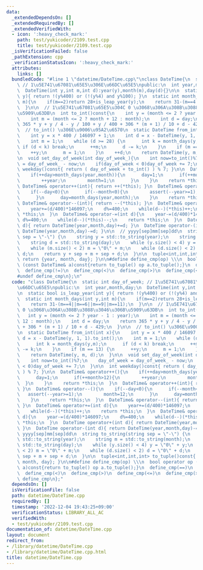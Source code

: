 ```yaml
---
data:
  _extendedDependsOn: []
  _extendedRequiredBy: []
  _extendedVerifiedWith:
  - icon: ':heavy_check_mark:'
    path: test/yukicoder/2109.test.cpp
    title: test/yukicoder/2109.test.cpp
  _isVerificationFailed: false
  _pathExtension: cpp
  _verificationStatusIcon: ':heavy_check_mark:'
  attributes:
    links: []
  bundledCode: "#line 1 \"datetime/DateTime.cpp\"\nclass DateTime{\n  static int day_of_week;\
    \ // 1\u5E741\u67081\u65E5\u306E\u66DC\u65E5\npublic:\n  int year,month,day;\n\
    \  DateTime(int y,int m,int d):year(y),month(m),day(d){}\n\n  static bool is_leap_year(int\
    \ y){ return !(y%400) or (!(y%4) and y%100); }\n  static int month_days(int y,int\
    \ m){\n    if(m==2)return 28+is_leap_year(y);\n    return 31-(m==4||m==6||m==9||m==11);\n\
    \  }\n\n  // 1\u5E741\u67081\u65E5\u304C 0 \u3068\u306A\u308B\u3088\u3046\u306B\
    \u5909\u63DB\n  int to_int()const{\n    int y = (month <= 2 ? year - 1 : year);\n\
    \    int m = (month <= 2 ? month + 12 : month);\n    int d = day;\n    return\
    \ 365 * y + y / 4 - y / 100 + y / 400 + 306 * (m + 1) / 10 + d - 429;\n  }\n\n\
    \  // to_int() \u306E\u9006\u95A2\u6570\n  static DateTime from_int(int x){\n\
    \    int y = x * 400 / 146097 + 1;\n    int d = x - DateTime(y, 1, 1).to_int();\n\
    \    int m = 1;\n    while (d >= 28) {\n      int k = month_days(y,m);\n     \
    \ if (d < k) break;\n      ++m;\n      d -= k;\n    }\n    if (m == 13) {\n  \
    \    ++y;\n      m = 1;\n    }\n    ++d;\n    return DateTime(y, m, d);\n  }\n\
    \n  void set_day_of_week(int day_of_week_){\n    int now=to_int()%7;\n    day_of_week\
    \ = day_of_week_ - now;\n    if(day_of_week < 0)day_of_week += 7;\n  }\n\n  int\
    \ weekday()const{ return ( day_of_week + to_int() ) % 7; }\n\n  DateTime& operator++(){\n\
    \    if(++day>month_days(year,month)){\n      day=1;\n      if(++month>12){\n\
    \        ++year;\n        month=1;\n      }\n    }\n    return *this;\n  }\n \
    \ DateTime& operator++(int){ return ++(*this); }\n  DateTime& operator--(){\n\
    \    if(--day<0){\n      if(--month<0){\n        assert(--year>=1);\n        month=12;\n\
    \      }\n      day=month_days(year,month);\n    }\n    return *this;\n  }\n \
    \ DateTime& operator--(int){ return --(*this); }\n  DateTime& operator+=(int d){\n\
    \    year+=(d/400)*146097;\n    d%=400;\n    while(d--)(*this)++;\n    return\
    \ *this;\n  }\n  DateTime& operator-=(int d){\n    year-=(d/400)*146097;\n   \
    \ d%=400;\n    while(d--)(*this)--;\n    return *this;\n  }\n  DateTime operator+(int\
    \ d){ return DateTime(year,month,day)+=d; }\n  DateTime operator-(int d){ return\
    \ DateTime(year,month,day)-=d; }\n\n  // yyyy[sep]mm[sep]dd\n  string to_string(string\
    \ sep = \"-\") {\n    string y = std::to_string(year);\n    string m = std::to_string(month);\n\
    \    string d = std::to_string(day);\n    while (y.size() < 4) y = \"0\" + y;\n\
    \    while (m.size() < 2) m = \"0\" + m;\n    while (d.size() < 2) d = \"0\" +\
    \ d;\n    return y + sep + m + sep + d;\n  }\n\n  tuple<int,int,int> to_tuple()const{\
    \ return {year, month, day}; }\n\n#define define_cmp(op) \\\n  bool operator op\
    \ (const DateTime& a)const{return to_tuple() op a.to_tuple();}\n  define_cmp(==)\n\
    \  define_cmp(!=)\n  define_cmp(<)\n  define_cmp(>)\n  define_cmp(<=)\n  define_cmp(>=)\n\
    #undef define_cmp\n};\n"
  code: "class DateTime{\n  static int day_of_week; // 1\u5E741\u67081\u65E5\u306E\
    \u66DC\u65E5\npublic:\n  int year,month,day;\n  DateTime(int y,int m,int d):year(y),month(m),day(d){}\n\
    \n  static bool is_leap_year(int y){ return !(y%400) or (!(y%4) and y%100); }\n\
    \  static int month_days(int y,int m){\n    if(m==2)return 28+is_leap_year(y);\n\
    \    return 31-(m==4||m==6||m==9||m==11);\n  }\n\n  // 1\u5E741\u67081\u65E5\u304C\
    \ 0 \u3068\u306A\u308B\u3088\u3046\u306B\u5909\u63DB\n  int to_int()const{\n \
    \   int y = (month <= 2 ? year - 1 : year);\n    int m = (month <= 2 ? month +\
    \ 12 : month);\n    int d = day;\n    return 365 * y + y / 4 - y / 100 + y / 400\
    \ + 306 * (m + 1) / 10 + d - 429;\n  }\n\n  // to_int() \u306E\u9006\u95A2\u6570\
    \n  static DateTime from_int(int x){\n    int y = x * 400 / 146097 + 1;\n    int\
    \ d = x - DateTime(y, 1, 1).to_int();\n    int m = 1;\n    while (d >= 28) {\n\
    \      int k = month_days(y,m);\n      if (d < k) break;\n      ++m;\n      d\
    \ -= k;\n    }\n    if (m == 13) {\n      ++y;\n      m = 1;\n    }\n    ++d;\n\
    \    return DateTime(y, m, d);\n  }\n\n  void set_day_of_week(int day_of_week_){\n\
    \    int now=to_int()%7;\n    day_of_week = day_of_week_ - now;\n    if(day_of_week\
    \ < 0)day_of_week += 7;\n  }\n\n  int weekday()const{ return ( day_of_week + to_int()\
    \ ) % 7; }\n\n  DateTime& operator++(){\n    if(++day>month_days(year,month)){\n\
    \      day=1;\n      if(++month>12){\n        ++year;\n        month=1;\n    \
    \  }\n    }\n    return *this;\n  }\n  DateTime& operator++(int){ return ++(*this);\
    \ }\n  DateTime& operator--(){\n    if(--day<0){\n      if(--month<0){\n     \
    \   assert(--year>=1);\n        month=12;\n      }\n      day=month_days(year,month);\n\
    \    }\n    return *this;\n  }\n  DateTime& operator--(int){ return --(*this);\
    \ }\n  DateTime& operator+=(int d){\n    year+=(d/400)*146097;\n    d%=400;\n\
    \    while(d--)(*this)++;\n    return *this;\n  }\n  DateTime& operator-=(int\
    \ d){\n    year-=(d/400)*146097;\n    d%=400;\n    while(d--)(*this)--;\n    return\
    \ *this;\n  }\n  DateTime operator+(int d){ return DateTime(year,month,day)+=d;\
    \ }\n  DateTime operator-(int d){ return DateTime(year,month,day)-=d; }\n\n  //\
    \ yyyy[sep]mm[sep]dd\n  string to_string(string sep = \"-\") {\n    string y =\
    \ std::to_string(year);\n    string m = std::to_string(month);\n    string d =\
    \ std::to_string(day);\n    while (y.size() < 4) y = \"0\" + y;\n    while (m.size()\
    \ < 2) m = \"0\" + m;\n    while (d.size() < 2) d = \"0\" + d;\n    return y +\
    \ sep + m + sep + d;\n  }\n\n  tuple<int,int,int> to_tuple()const{ return {year,\
    \ month, day}; }\n\n#define define_cmp(op) \\\n  bool operator op (const DateTime&\
    \ a)const{return to_tuple() op a.to_tuple();}\n  define_cmp(==)\n  define_cmp(!=)\n\
    \  define_cmp(<)\n  define_cmp(>)\n  define_cmp(<=)\n  define_cmp(>=)\n#undef\
    \ define_cmp\n};"
  dependsOn: []
  isVerificationFile: false
  path: datetime/DateTime.cpp
  requiredBy: []
  timestamp: '2022-12-04 19:43:25+09:00'
  verificationStatus: LIBRARY_ALL_AC
  verifiedWith:
  - test/yukicoder/2109.test.cpp
documentation_of: datetime/DateTime.cpp
layout: document
redirect_from:
- /library/datetime/DateTime.cpp
- /library/datetime/DateTime.cpp.html
title: datetime/DateTime.cpp
---
```

